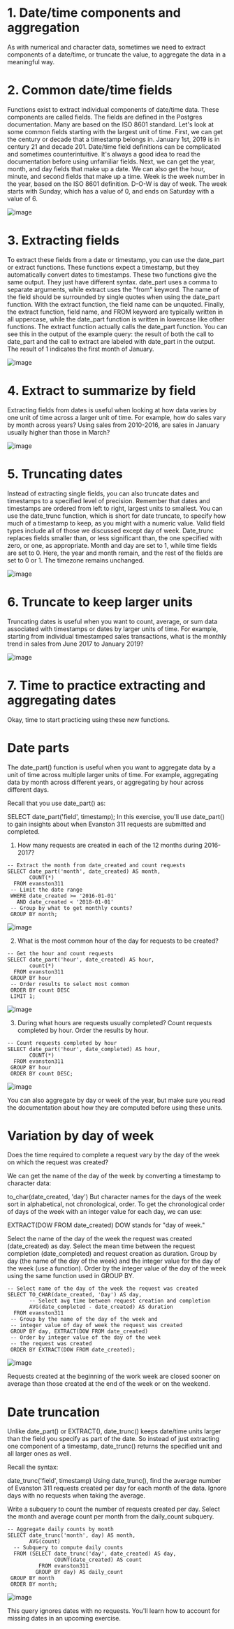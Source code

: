 # 1. Date/time components and aggregation

As with numerical and character data, sometimes we need to extract components of a date/time, or truncate the value, to aggregate the data in a meaningful way.

# 2. Common date/time fields

Functions exist to extract individual components of date/time data. These components are called fields. The fields are defined in the Postgres documentation. Many are based on the ISO 8601 standard. Let's look at some common fields starting with the largest unit of time. First, we can get the century or decade that a timestamp belongs in. January 1st, 2019 is in century 21 and decade 201. Date/time field definitions can be complicated and sometimes counterintuitive. It's always a good idea to read the documentation before using unfamiliar fields. Next, we can get the year, month, and day fields that make up a date. We can also get the hour, minute, and second fields that make up a time. Week is the week number in the year, based on the ISO 8601 definition. D-O-W is day of week. The week starts with Sunday, which has a value of 0, and ends on Saturday with a value of 6.

![image](https://github.com/artempohribnyi/datacamp/assets/113499718/f31821de-8623-49fc-b138-6143b0a7fbac)

# 3. Extracting fields

To extract these fields from a date or timestamp, you can use the date_part or extract functions. These functions expect a timestamp, but they automatically convert dates to timestamps. These two functions give the same output. They just have different syntax. date_part uses a comma to separate arguments, while extract uses the "from" keyword. The name of the field should be surrounded by single quotes when using the date_part function. With the extract function, the field name can be unquoted. Finally, the extract function, field name, and FROM keyword are typically written in all uppercase, while the date_part function is written in lowercase like other functions. The extract function actually calls the date_part function. You can see this in the output of the example query: the result of both the call to date_part and the call to extract are labeled with date_part in the output. The result of 1 indicates the first month of January.

![image](https://github.com/artempohribnyi/datacamp/assets/113499718/93fe4584-6d66-4f84-8ed3-9b462a2a31b2)

# 4. Extract to summarize by field

Extracting fields from dates is useful when looking at how data varies by one unit of time across a larger unit of time. For example, how do sales vary by month across years? Using sales from 2010-2016, are sales in January usually higher than those in March?

![image](https://github.com/artempohribnyi/datacamp/assets/113499718/f19f184f-38e7-47a7-b052-16d5ff8aedc6)

# 5. Truncating dates

Instead of extracting single fields, you can also truncate dates and timestamps to a specified level of precision. Remember that dates and timestamps are ordered from left to right, largest units to smallest. You can use the date_trunc function, which is short for date truncate, to specify how much of a timestamp to keep, as you might with a numeric value. Valid field types include all of those we discussed except day of week. Date_trunc replaces fields smaller than, or less significant than, the one specified with zero, or one, as appropriate. Month and day are set to 1, while time fields are set to 0. Here, the year and month remain, and the rest of the fields are set to 0 or 1. The timezone remains unchanged.

![image](https://github.com/artempohribnyi/datacamp/assets/113499718/86a4e19a-6c60-4db3-b4f2-a65cca2b9673)

# 6. Truncate to keep larger units

Truncating dates is useful when you want to count, average, or sum data associated with timestamps or dates by larger units of time. For example, starting from individual timestamped sales transactions, what is the monthly trend in sales from June 2017 to January 2019?

![image](https://github.com/artempohribnyi/datacamp/assets/113499718/5e8dd842-8939-4d78-b379-320b62d5de42)

# 7. Time to practice extracting and aggregating dates

Okay, time to start practicing using these new functions.

# Date parts

The date_part() function is useful when you want to aggregate data by a unit of time across multiple larger units of time. For example, aggregating data by month across different years, or aggregating by hour across different days.

Recall that you use date_part() as:

SELECT date_part('field', timestamp);
In this exercise, you'll use date_part() to gain insights about when Evanston 311 requests are submitted and completed.

1. How many requests are created in each of the 12 months during 2016-2017?

```
-- Extract the month from date_created and count requests
SELECT date_part('month', date_created) AS month, 
       COUNT(*)
  FROM evanston311
 -- Limit the date range
 WHERE date_created >= '2016-01-01'
   AND date_created < '2018-01-01'
 -- Group by what to get monthly counts?
 GROUP BY month;
```
![image](https://github.com/artempohribnyi/datacamp/assets/113499718/7030a155-0f27-4572-8248-5855e0bf4735)

2. What is the most common hour of the day for requests to be created?

```
-- Get the hour and count requests
SELECT date_part('hour', date_created) AS hour,
       count(*)
  FROM evanston311
 GROUP BY hour
 -- Order results to select most common
 ORDER BY count DESC
 LIMIT 1;
```
![image](https://github.com/artempohribnyi/datacamp/assets/113499718/f0c787c1-4140-4e94-bd8c-b609174fc8b5)

3. During what hours are requests usually completed? Count requests completed by hour.
Order the results by hour.

```
-- Count requests completed by hour
SELECT date_part('hour', date_completed) AS hour,
       COUNT(*)
  FROM evanston311
 GROUP BY hour
 ORDER BY count DESC;
```

![image](https://github.com/artempohribnyi/datacamp/assets/113499718/39a56305-7c1b-4357-81e1-7af572c03795)

You can also aggregate by day or week of the year, but make sure you read the documentation about how they are computed before using these units.

# Variation by day of week

Does the time required to complete a request vary by the day of the week on which the request was created?

We can get the name of the day of the week by converting a timestamp to character data:

to_char(date_created, 'day') 
But character names for the days of the week sort in alphabetical, not chronological, order. To get the chronological order of days of the week with an integer value for each day, we can use:

EXTRACT(DOW FROM date_created)
DOW stands for "day of week."


Select the name of the day of the week the request was created (date_created) as day.
Select the mean time between the request completion (date_completed) and request creation as duration.
Group by day (the name of the day of the week) and the integer value for the day of the week (use a function).
Order by the integer value of the day of the week using the same function used in GROUP BY.

```
-- Select name of the day of the week the request was created 
SELECT TO_CHAR(date_created, 'Day') AS day, 
       -- Select avg time between request creation and completion
       AVG(date_completed - date_created) AS duration
  FROM evanston311 
 -- Group by the name of the day of the week and 
 -- integer value of day of week the request was created
 GROUP BY day, EXTRACT(DOW FROM date_created)
 -- Order by integer value of the day of the week 
 -- the request was created
 ORDER BY EXTRACT(DOW FROM date_created);
```

![image](https://github.com/artempohribnyi/datacamp/assets/113499718/40e4ad20-75d5-42ec-a990-a511cbd0d0cb)

Requests created at the beginning of the work week are closed sooner on average than those created at the end of the week or on the weekend.

# Date truncation

Unlike date_part() or EXTRACT(), date_trunc() keeps date/time units larger than the field you specify as part of the date. So instead of just extracting one component of a timestamp, date_trunc() returns the specified unit and all larger ones as well.

Recall the syntax:

date_trunc('field', timestamp)
Using date_trunc(), find the average number of Evanston 311 requests created per day for each month of the data. Ignore days with no requests when taking the average.

Write a subquery to count the number of requests created per day.
Select the month and average count per month from the daily_count subquery.

```
-- Aggregate daily counts by month
SELECT date_trunc('month', day) AS month,
       AVG(count)
  -- Subquery to compute daily counts
  FROM (SELECT date_trunc('day', date_created) AS day,
               COUNT(date_created) AS count
          FROM evanston311
         GROUP BY day) AS daily_count
 GROUP BY month
 ORDER BY month;
```
![image](https://github.com/artempohribnyi/datacamp/assets/113499718/df893407-4fee-4c18-bd0c-ba912941e328)

This query ignores dates with no requests. You'll learn how to account for missing dates in an upcoming exercise.


